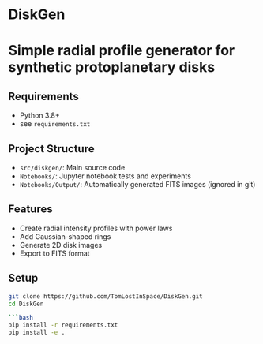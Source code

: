 # DiskGen
# Simple radial profile generator for synthetic protoplanetary disks

## Requirements
- Python 3.8+
- see `requirements.txt`


## Project Structure

- `src/diskgen/`: Main source code
- `Notebooks/`: Jupyter notebook tests and experiments
- `Notebooks/Output/`: Automatically generated FITS images (ignored in git)

## Features

- Create radial intensity profiles with power laws
- Add Gaussian-shaped rings
- Generate 2D disk images
- Export to FITS format

## Setup
```bash
git clone https://github.com/TomLostInSpace/DiskGen.git
cd DiskGen

```bash
pip install -r requirements.txt
pip install -e .